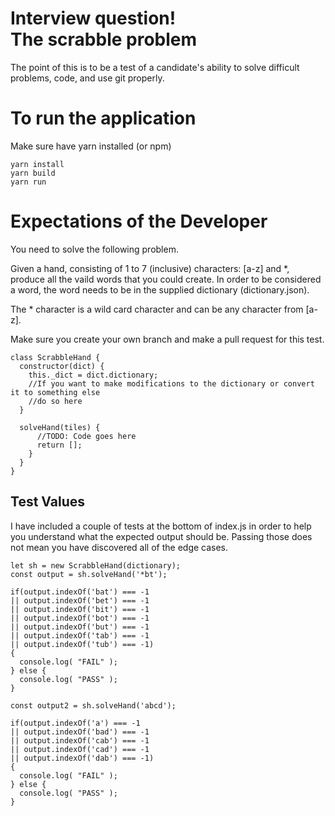 Interview question!  
The scrabble problem
========
The point of this is to be a test of a candidate's ability to solve difficult problems, code, and use git properly.

To run the application
========
Make sure have yarn installed (or npm)

    yarn install
    yarn build
    yarn run
  

Expectations of the Developer
========
You need to solve the following problem. 

Given a hand, consisting of 1 to 7 (inclusive) characters: [a-z] and *, produce all the vaild words that you could create.  In order to be considered a word, the word needs to be in the supplied dictionary (dictionary.json).

The * character is a wild card character and can be any character from [a-z].

Make sure you create your own branch and make a pull request for this test. 



    class ScrabbleHand {
      constructor(dict) {
        this._dict = dict.dictionary;
        //If you want to make modifications to the dictionary or convert it to something else 
        //do so here
      }

      solveHand(tiles) {
          //TODO: Code goes here
          return [];
        }
      }
    }
 

Test Values
------

I have included a couple of tests at the bottom of index.js in order to help you understand what the expected output should be.  Passing those does not mean you have discovered all of the edge cases.  

    let sh = new ScrabbleHand(dictionary);
    const output = sh.solveHand('*bt');

    if(output.indexOf('bat') === -1 
    || output.indexOf('bet') === -1 
    || output.indexOf('bit') === -1 
    || output.indexOf('bot') === -1
    || output.indexOf('but') === -1
    || output.indexOf('tab') === -1
    || output.indexOf('tub') === -1)
    {
      console.log( "FAIL" );
    } else {
      console.log( "PASS" );
    }

    const output2 = sh.solveHand('abcd');

    if(output.indexOf('a') === -1
    || output.indexOf('bad') === -1 
    || output.indexOf('cab') === -1 
    || output.indexOf('cad') === -1
    || output.indexOf('dab') === -1)
    {
      console.log( "FAIL" );
    } else {
      console.log( "PASS" );
    }
        
